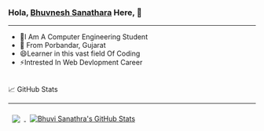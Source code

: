 ### Hola, <a href="https://www.instagram.com/_bhuvi_sanathra_/" target="_blank">Bhuvnesh Sanathara</a> Here, 👋
<hr>

- 👯I Am A Computer Engineering Student
- 💬 From Porbandar, Gujarat
- 😄Learner in this vast field Of Coding
- ⚡Intrested In Web Devlopment Career

<br>
📈 GitHub Stats
<hr>
<a href="https://github.com/bhuvisanathra">
  <img align="center" style="margin:0.5rem" src="https://github-readme-stats.vercel.app/api/top-langs/?username=bhuvisanathra&hide=html,css&title_color=6c9ff4&text_color=35aea1&icon_color=be90f2&bg_color=1b1a26" />
</a>

<padding left="2px">
<a href="https://github.com/bhuvisanathra">
  <img align="center" style="margin:0.5rem" src="https://github-readme-stats.vercel.app/api?username=bhuvisanathra&show_icons=true&theme=tokyonight&line_height=27&count_private=true" alt="Bhuvi Sanathra's GitHub Stats" />
</a>

